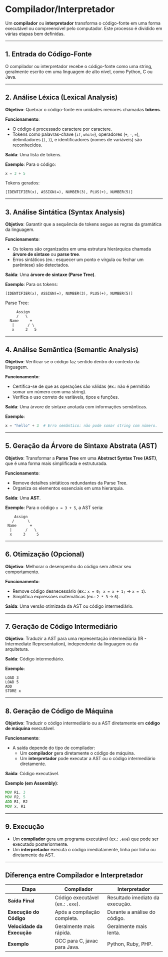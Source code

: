 # Compilador/Interpretador

Um **compilador** ou **interpretador** transforma o código-fonte em uma forma executável ou compreensível pelo computador. Este processo é dividido em várias etapas bem definidas.

---

## 1. Entrada do Código-Fonte

O compilador ou interpretador recebe o código-fonte como uma string, geralmente escrito em uma linguagem de alto nível, como Python, C ou Java.

---

## 2. Análise Léxica (Lexical Analysis)

**Objetivo**: Quebrar o código-fonte em unidades menores chamadas **tokens**.

**Funcionamento**:
- O código é processado caractere por caractere.
- Tokens como palavras-chave (`if`, `while`), operadores (`+`, `-`, `=`), delimitadores (`(`, `)`), e identificadores (nomes de variáveis) são reconhecidos.

**Saída**: Uma lista de tokens.

**Exemplo**:
Para o código:
```python
x = 3 + 5
```
Tokens gerados:
```text
[IDENTIFIER(x), ASSIGN(=), NUMBER(3), PLUS(+), NUMBER(5)]
```

---

## 3. Análise Sintática (Syntax Analysis)

**Objetivo**: Garantir que a sequência de tokens segue as regras da gramática da linguagem.

**Funcionamento**:
- Os tokens são organizados em uma estrutura hierárquica chamada **árvore de sintaxe** ou **parse tree**.
- Erros sintáticos (ex.: esquecer um ponto e vírgula ou fechar um parêntese) são detectados.

**Saída**: Uma **árvore de sintaxe (Parse Tree)**.

**Exemplo**:
Para os tokens:
```text
[IDENTIFIER(x), ASSIGN(=), NUMBER(3), PLUS(+), NUMBER(5)]
```
Parse Tree:
```
     Assign
     /   \
  Name     +
   |      / \
   x     3   5
```

---

## 4. Análise Semântica (Semantic Analysis)

**Objetivo**: Verificar se o código faz sentido dentro do contexto da linguagem.

**Funcionamento**:
- Certifica-se de que as operações são válidas (ex.: não é permitido somar um número com uma string).
- Verifica o uso correto de variáveis, tipos e funções.

**Saída**: Uma árvore de sintaxe anotada com informações semânticas.

**Exemplo**:
```python
x = "hello" + 3  # Erro semântico: não pode somar string com número.
```

---

## 5. Geração da Árvore de Sintaxe Abstrata (AST)

**Objetivo**: Transformar a **Parse Tree** em uma **Abstract Syntax Tree (AST)**, que é uma forma mais simplificada e estruturada.

**Funcionamento**:
- Remove detalhes sintáticos redundantes da Parse Tree.
- Organiza os elementos essenciais em uma hierarquia.

**Saída**: Uma **AST**.

**Exemplo**:
Para o código `x = 3 + 5`, a AST seria:
```
    Assign
   /      \
 Name      +
  |      /   \
  x     3     5
```

---

## 6. Otimização (Opcional)

**Objetivo**: Melhorar o desempenho do código sem alterar seu comportamento.

**Funcionamento**:
- Remove código desnecessário (ex.: `x = 0; x = x + 1;` → `x = 1`).
- Simplifica expressões matemáticas (ex.: `2 * 3` → `6`).

**Saída**: Uma versão otimizada da AST ou código intermediário.

---

## 7. Geração de Código Intermediário

**Objetivo**: Traduzir a AST para uma representação intermediária (IR - Intermediate Representation), independente da linguagem ou da arquitetura.

**Saída**: Código intermediário.

**Exemplo**:
```text
LOAD 3
LOAD 5
ADD
STORE x
```

---

## 8. Geração de Código de Máquina

**Objetivo**: Traduzir o código intermediário ou a AST diretamente em **código de máquina** executável.

**Funcionamento**:
- A saída depende do tipo de compilador:
  - Um **compilador** gera diretamente o código de máquina.
  - Um **interpretador** pode executar a AST ou o código intermediário diretamente.

**Saída**: Código executável.

**Exemplo (em Assembly)**:
```asm
MOV R1, 3
MOV R2, 5
ADD R1, R2
MOV x, R1
```

---

## 9. Execução

- Um **compilador** gera um programa executável (ex.: `.exe`) que pode ser executado posteriormente.
- Um **interpretador** executa o código imediatamente, linha por linha ou diretamente da AST.

---

## Diferença entre Compilador e Interpretador

| Etapa                      | Compilador                             | Interpretador                     |
|----------------------------|----------------------------------------|-----------------------------------|
| **Saída Final**            | Código executável (ex.: `.exe`).       | Resultado imediato da execução.  |
| **Execução do Código**     | Após a compilação completa.            | Durante a análise do código.     |
| **Velocidade da Execução** | Geralmente mais rápida.                | Geralmente mais lenta.           |
| **Exemplo**                | GCC para C, javac para Java.           | Python, Ruby, PHP.               |